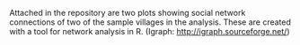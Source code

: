 Attached in the repository are two plots showing social network connections of two of the sample villages in the analysis.
These are created with a tool for network analysis in R. (Igraph: http://igraph.sourceforge.net/) 
